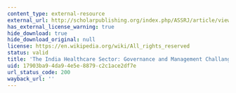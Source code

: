 ```yaml
---
content_type: external-resource
external_url: http://scholarpublishing.org/index.php/ASSRJ/article/view/52
has_external_license_warning: true
hide_download: true
hide_download_original: null
license: https://en.wikipedia.org/wiki/All_rights_reserved
status: valid
title: 'The India Healthcare Sector: Governance and Management Challanges'
uid: 17903ba9-4da9-4e5e-8879-c2c1ace2df7e
url_status_code: 200
wayback_url: ''
---
```

